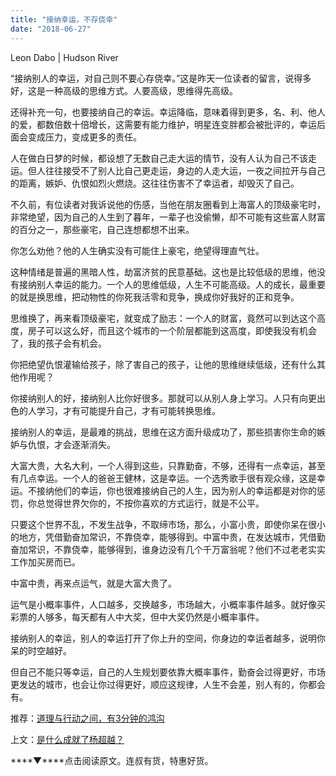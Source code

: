 ```yaml
---
title: "接纳幸运，不存侥幸"
date: "2018-06-27"
---
```


Leon Dabo | Hudson River

“接纳别人的幸运，对自己则不要心存侥幸。”这是昨天一位读者的留言，说得多好，这是一种高级的思维方式。人要高级，思维得先高级。

还得补充一句，也要接纳自己的幸运。幸运降临，意味着得到更多，名、利、他人的爱，都数倍数十倍增长，这需要有能力维护，明星连变胖都会被批评的，幸运后面会变成压力，变成更多的责任。

人在做白日梦的时候，都设想了无数自己走大运的情节，没有人认为自己不该走运。但人往往接受不了别人比自己更走运，身边的人走大运，一夜之间拉开与自己的距离，嫉妒、仇恨如烈火燃烧。这往往伤害不了幸运者，却毁灭了自己。

不久前，有位读者对我诉说他的伤感，当他在朋友圈看到上海富人的顶级豪宅时，非常绝望，因为自己的人生到了暮年，一辈子也没偷懒，却不可能有这些富人财富的百分之一，那些豪宅，自己连想都想不出来。

你怎么劝他？他的人生确实没有可能住上豪宅，绝望得理直气壮。

这种情绪是普遍的黑暗人性，劫富济贫的民意基础。这也是比较低级的思维，他没有接纳别人幸运的能力。一个人的思维低级，人生不可能高级。人的成长，最重要的就是换思维，把动物性的你死我活零和竞争，换成你好我好的正和竞争。

思维换了，再来看顶级豪宅，就变成了励志：一个人的财富，竟然可以到达这个高度，房子可以这么好，而且这个城市的一个阶层都能到这高度，即使我没有机会了，我的孩子会有机会。

你把绝望仇恨灌输给孩子，除了害自己的孩子，让他的思维继续低级，还有什么其他作用呢？

你接纳别人的好，接纳别人比你好很多。那就可以从别人身上学习。人只有向更出色的人学习，才有可能提升自己，才有可能转换思维。

接纳别人的幸运，是最难的挑战，思维在这方面升级成功了，那些损害你生命的嫉妒与仇恨，才会逐渐消失。

大富大贵，大名大利，一个人得到这些，只靠勤奋，不够，还得有一点幸运，甚至有几点幸运。一个人的爸爸王健林，这是幸运。一个选秀歌手很有观众缘，这是幸运。不接纳他们的幸运，你也很难接纳自己的人生，因为别人的幸运都是对你的惩罚，你总觉得世界欠你的，不按你喜欢的方式运行，就是不公平。

只要这个世界不乱，不发生战争，不取缔市场，那么，小富小贵，即使你呆在很小的地方，凭借勤奋加常识，不靠侥幸，能够得到。中富中贵，在发达城市，凭借勤奋加常识，不靠侥幸，能够得到，谁身边没有几个千万富翁呢？他们不过老老实实工作加买房而已。

中富中贵，再来点运气，就是大富大贵了。

运气是小概率事件，人口越多，交换越多，市场越大，小概率事件越多。就好像买彩票的人够多，每天都有人中大奖，但中大奖仍然是小概率事件。

接纳别人的幸运，别人的幸运打开了你上升的空间，你身边的幸运者越多，说明你呆的时空越好。

但自己不能只等幸运，自己的人生规划要依靠大概率事件，勤奋会过得更好，市场更发达的城市，也会让你过得更好，顺应这规律，人生不会差，别人有的，你都会有。

推荐：[道理与行动之间，有3分钟的鸿沟](http://mp.weixin.qq.com/s?__biz=MjM5NDU0Mjk2MQ==&mid=2651626387&idx=1&sn=ff9540f96114a55a9eb2c8b18cea0e67&chksm=bd7e1f8d8a09969b66a36cc44d0a1c401663ce936cf6a37dcd70c551fcc987a5c1a7c9376d68&scene=21#wechat_redirect)

上文：[是什么成就了杨超越？](http://mp.weixin.qq.com/s?__biz=MjM5NDU0Mjk2MQ==&mid=2651628714&idx=1&sn=3ebadd3b787020e6d263be13639ec3d6&chksm=bd7e20b48a09a9a29471208142275b05b7c06d59522ce2492945340fd76e530d642083c12b51&scene=21#wechat_redirect)

****▼****点击阅读原文。连叔有货，特惠好货。
